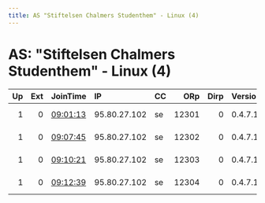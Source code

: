 ```yaml
---
title: AS "Stiftelsen Chalmers Studenthem" - Linux (4)
---
```


# AS: "Stiftelsen Chalmers Studenthem" - Linux (4)

|   Up |   Ext | JoinTime                                                                                              | IP           | CC   |   ORp |   Dirp | Version   | Contact                  | Nickname   |   eFamMembers |
|-----:|------:|:------------------------------------------------------------------------------------------------------|:-------------|:-----|------:|-------:|:----------|:-------------------------|:-----------|--------------:|
|    1 |     0 | [09:01:13](https://nusenu.github.io/OrNetStats/w/relay/CF742C808981C6B34D17430FF3CB6424172A5A0A.html) | 95.80.27.102 | se   | 12301 |      0 | 0.4.7.13  | email:tor schulze.studio | schulze1   |             4 |
|    1 |     0 | [09:07:45](https://nusenu.github.io/OrNetStats/w/relay/6775E0464AAE23219E8B5753E0908D1AA23AE537.html) | 95.80.27.102 | se   | 12302 |      0 | 0.4.7.13  | email:tor schulze.studio | schulze2   |             4 |
|    1 |     0 | [09:10:21](https://nusenu.github.io/OrNetStats/w/relay/96405F7156F2446016DF3B453BCBACE2A72B6CE5.html) | 95.80.27.102 | se   | 12303 |      0 | 0.4.7.13  | email:tor schulze.studio | schulze3   |             4 |
|    1 |     0 | [09:12:39](https://nusenu.github.io/OrNetStats/w/relay/7D1AFEB3A6E6FE6D7632463F62AEB7A8358F42F8.html) | 95.80.27.102 | se   | 12304 |      0 | 0.4.7.13  | email:tor schulze.studio | schulze4   |             4 |
